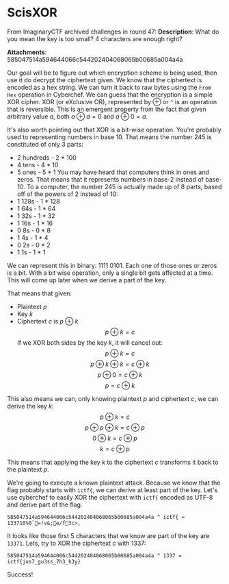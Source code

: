 # ScisXOR
From ImaginaryCTF archived challenges in round 47:
**Description**: What do you mean the key is too small? 4 characters are enough right?

**Attachments**: 585047514a594644066c544202404068065b00685a004a4a

Our goal will be to figure out which encryption scheme is being used, then use it do decrypt the ciphertext given. We know that the ciphertext is encoded as a hex string. We can turn it back to raw bytes using the `From Hex` operation in Cyberchef. We can guess that the encryption is a simple XOR cipher. XOR (or eXclusive OR), represented by $\oplus$ or `^` is an operation that is reversible. This is an emergent property from the fact that given arbitrary value $a$, both $a \oplus a = 0$ and $a \oplus 0 = a$. 

It's also worth pointing out that XOR is a bit-wise operation. You're probably used to representing numbers in base 10. That means the number 245 is constituted of only 3 parts:
- 2 hundreds - 2 * 100
- 4 tens - 4 * 10
- 5 ones - 5 * 1
You may have heard that computers think in ones and zeros. That means that it represents numbers in base-2 instead of base-10. To a computer, the number 245 is actually made up of 8 parts, based off of the powers of 2 instead of 10:
- 1 128s - 1 * 128
- 1 64s - 1 * 64
- 1 32s - 1 * 32
- 1 16s - 1 * 16
- 0 8s - 0 * 8
- 1 4s - 1 * 4
- 0 2s - 0 * 2
- 1 1s - 1 * 1

We can represent this in binary: 1111 0101. Each one of those ones or zeros is a bit. With a bit wise operation, only a single bit gets affected at a time. This will come up later when we derive a part of the key.

That means that given:
- Plaintext $p$
- Key $k$
- Ciphertext $c$ is $p \oplus k$
$$
p \oplus k = c
$$
If we XOR both sides by the key $k$, it will cancel out:
$$
p \oplus k = c
$$$$
p \oplus k \oplus k = c \oplus k
$$
$$
p \oplus 0 = c \oplus k
$$
$$
p = c \oplus k
$$

This also means we can, only knowing plaintext $p$ and ciphertext $c$, we can derive the key $k$:
$$
p \oplus k = c
$$
$$
p \oplus p \oplus k = c \oplus p
$$
$$
0 \oplus k = c \oplus p
$$
$$
k = c \oplus p
$$

This means that applying the key $k$ to the ciphertext $c$ transforms  it back to the plaintext $p$.

We're going to execute a known plaintext attack. Because we know that the flag probably starts with `ictf{`, we can derive at least part of the key. Let's use cyberchef to easily XOR the ciphertext with `ictf{` encoded as UTF-8 and derive part of the flag.

```
585047514a594644066c544202404068065b00685a004a4a ^ ictf{ = 133710%0`=!v&;e/f3c>,
```

It looks like those first 5 characters that we know are part of the key are `13371`. Lets, try to XOR the ciphertext $c$ with 1337:

```
585047514a594644066c544202404068065b00685a004a4a ^ 1337 = ictf{jus7_gu3ss_7h3_k3y}
```

Success!
